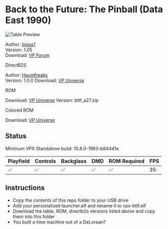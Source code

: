 # Back to the Future: The Pinball (Data East 1990)

![Table Preview](../../images/vpx-bttf.png)

Author: [bigus1](https://www.vpforums.org/index.php?showuser=107629)  
Version: 1.05  
Download: [VP Forum](https://www.vpforums.org/index.php?app=downloads&showfile=14338)

DirectB2S

Author: [Hauntfreaks](https://vpuniverse.com/profile/5216-hauntfreaks/)  
Version: 1.0.0 
Download: [VP Universe](https://vpuniverse.com/files/file/10713-back-to-the-future-data-east-1990-b2s-with-full-dmd/)

ROM

Download: [VP Universe](https://vpuniverse.com/files/file/1211-bttf_a27zip/)
Version: bttf_a27.zip

Colored ROM

Download: [VP Universe](https://vpuniverse.com/files/file/22781-back-to-the-future-pinball-serum-colorization/)

## Status 

Minimum VPX Standalone build: 10.8.0-1983-b84441e

| Playfield | Controls | Backglass | DMD | ROM Required | FPS | 
|-----------|----------|-----------|-----|--------------|-----|
| :white_check_mark: | :white_check_mark: | :white_check_mark: |:white_check_mark: | :white_check_mark: | 35 |


## Instructions

- Copy the contents of this repo folder to your USB drive
- Add your personalized launcher.elf and rename it to vpx-bttf.elf
- Download the table, ROM, directb2s versions listed above and copy them into this folder
- You built a time machine out of a DeLorean?

